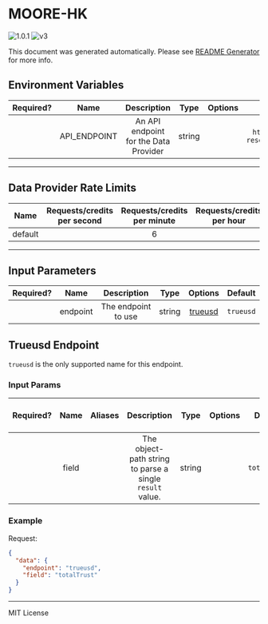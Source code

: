 # MOORE-HK

![1.0.1](https://img.shields.io/github/package-json/v/smartcontractkit/external-adapters-js?filename=packages/sources/moore-hk/package.json) ![v3](https://img.shields.io/badge/framework%20version-v3-blueviolet)

This document was generated automatically. Please see [README Generator](../../scripts#readme-generator) for more info.

## Environment Variables

| Required? |     Name     |              Description              |  Type  | Options |                      Default                      |
| :-------: | :----------: | :-----------------------------------: | :----: | :-----: | :-----------------------------------------------: |
|           | API_ENDPOINT | An API endpoint for the Data Provider | string |         | `https://api.real-time-reserves.verinumus.io/v1/` |

---

## Data Provider Rate Limits

|  Name   | Requests/credits per second | Requests/credits per minute | Requests/credits per hour | Note |
| :-----: | :-------------------------: | :-------------------------: | :-----------------------: | :--: |
| default |                             |              6              |                           |      |

---

## Input Parameters

| Required? |   Name   |     Description     |  Type  |           Options            |  Default  |
| :-------: | :------: | :-----------------: | :----: | :--------------------------: | :-------: |
|           | endpoint | The endpoint to use | string | [trueusd](#trueusd-endpoint) | `trueusd` |

## Trueusd Endpoint

`trueusd` is the only supported name for this endpoint.

### Input Params

| Required? | Name  | Aliases |                       Description                        |  Type  | Options |   Default    | Depends On | Not Valid With |
| :-------: | :---: | :-----: | :------------------------------------------------------: | :----: | :-----: | :----------: | :--------: | :------------: |
|           | field |         | The object-path string to parse a single `result` value. | string |         | `totalTrust` |            |                |

### Example

Request:

```json
{
  "data": {
    "endpoint": "trueusd",
    "field": "totalTrust"
  }
}
```

---

MIT License

